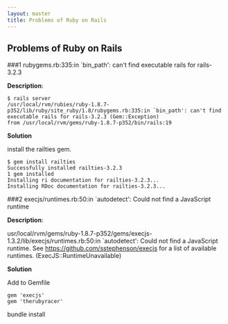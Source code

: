 ```yaml
---
layout: master
title: Problems of Ruby on Rails
---
```


## Problems of Ruby on Rails

###1 rubygems.rb:335:in `bin_path': can't find executable rails for rails-3.2.3  

**Description**:

    $ rails server
    /usr/local/rvm/rubies/ruby-1.8.7-p352/lib/ruby/site_ruby/1.8/rubygems.rb:335:in `bin_path': can't find executable rails for rails-3.2.3 (Gem::Exception)
    from /usr/local/rvm/gems/ruby-1.8.7-p352/bin/rails:19

**Solution**

 install the railties gem.

    $ gem install railties
    Successfully installed railties-3.2.3
    1 gem installed
    Installing ri documentation for railties-3.2.3...
    Installing RDoc documentation for railties-3.2.3...

###2 execjs/runtimes.rb:50:in `autodetect': Could not find a JavaScript runtime 

**Description**:

usr/local/rvm/gems/ruby-1.8.7-p352/gems/execjs-1.3.2/lib/execjs/runtimes.rb:50:in `autodetect': Could not find a JavaScript runtime. See https://github.com/sstephenson/execjs for a list of available runtimes. (ExecJS::RuntimeUnavailable)

**Solution**

Add to Gemfile

    gem 'execjs'
    gem 'therubyracer'

bundle install    
